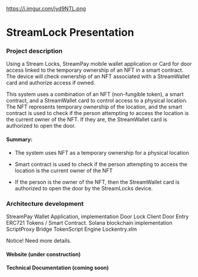 
https://i.imgur.com/jyd9NTL.png

# StreamLock Presentation


### Project description

Using a Stream Locks, StreamPay mobile wallet application or Card for door access linked to the temporary ownership of an NFT in a smart contract. The device will check ownership of an NFT associated with a StreamWallet card and authorize access if owned.

This system uses a combination of an NFT (non-fungible token), a smart contract, and a StreamWallet card to control access to a physical location. The NFT represents temporary ownership of the location, and the smart contract is used to check if the person attempting to access the location is the current owner of the NFT. If they are, the StreamWallet card is authorized to open the door.

#### Summary:

- The system uses NFT as a temporary ownership for a physical location

- Smart contract is used to check if the person attempting to access the location is the current owner of the NFT

- If the person is the owner of the NFT, then the StreamWallet card is authorized to open the door by the StreamLocks device.

### Architecture development

StreamPay Wallet Application, implementation
Door Lock Client
Door Entry ERC721 Tokens / Smart Contract. Solana blockchain implementation
ScriptProxy Bridge
TokenScript Engine
Lockentry.xlm

Notice! Need more details. 


#### Website (under construction)

#### Technical Documentation (coming soon)


